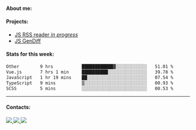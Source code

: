 #### About me:

#### Projects:
- [JS RSS reader *in progress*](https://github.com/GKoil/frontend-project-lvl3)
- [JS GenDiff](https://github.com/GKoil/GenDiff)

#### Stats for this week:
<!--START_SECTION:waka-->

```txt
Other        9 hrs           ████████████▓░░░░░░░░░░░░   51.01 %
Vue.js       7 hrs 1 min     ██████████░░░░░░░░░░░░░░░   39.78 %
JavaScript   1 hr 19 mins    ██░░░░░░░░░░░░░░░░░░░░░░░   07.54 %
TypeScript   9 mins          ▒░░░░░░░░░░░░░░░░░░░░░░░░   00.93 %
SCSS         5 mins          ░░░░░░░░░░░░░░░░░░░░░░░░░   00.53 %
```

<!--END_SECTION:waka-->
---
#### Contacts:

<a target='_blank' title='LinkedIn' href="https://www.linkedin.com/in/gkoil/">
  <img src="https://img.shields.io/badge/LinkedIn-0077B5?style=for-the-badge&logo=linkedin&logoColor=white" />
</a>
<a target='_blank' title='Telegram' href="https://t.me/gkoil">
  <img src="https://img.shields.io/badge/Telegram-2CA5E0?style=for-the-badge&logo=telegram&logoColor=white" />
</a>
<a target='_blank' title='Gmail' href="mailto: gk.grigorev@gmail.com">
  <img src="https://img.shields.io/badge/Gmail-D14836?style=for-the-badge&logo=gmail&logoColor=white" />
</a>

